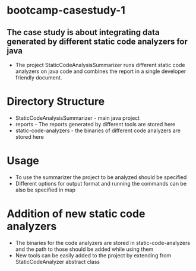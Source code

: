 # bootcamp-casestudy-1

## The case study is about integrating data generated by different static code analyzers for java
- The project StaticCodeAnalysisSummarizer runs different static code analyzers on java code and combines the report in a 
single developer friendly document.

# Directory Structure
- StaticCodeAnalysisSummarizer - main java project
- reports - The reports generated by different tools are stored here
- static-code-analyzers - the binaries of different code analyzers are stored here

# Usage
- To use the summarizer the project to be analyzed should be specified 
- Different options for output format and running the commands can be also be specified in map 

# Addition of new static code analyzers
- The binaries for the code analyzers are stored in static-code-analyzers and the path to those should be added while using them
- New tools can be easily added to the project by extending from StaticCodeAnalyzer abstract class



